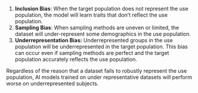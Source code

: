 1. **Inclusion Bias**: When the target population does not represent the use population, the model will learn traits that don’t reflect the use population.   
2. **Sampling Bias**: When sampling methods are uneven or limited, the dataset will under-represent some demographics in the use population.  
3. **Underrepresentation Bias:** Underrepresented groups in the use population will be underrepresented in the target population. This bias can occur even if sampling methods are perfect and the target population accurately reflects the use population.

Regardless of the reason that a dataset fails to robustly represent the use population, AI models trained on under representative datasets will perform worse on underrepresented subjects.  
